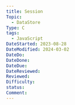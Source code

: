 ```yaml
---
title: Session
Topic:
  - DataStore
Type: C
tags:
  - JavaScript
DateStarted: 2023-08-28
DateModified: 2024-03-02
DateDo:
DateDone:
DateDue:
DateReviewed:
Reviewed:
Difficulty:
status:
Comment:
---
```

